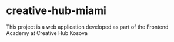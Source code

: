 # creative-hub-miami
This project is a web application developed as part of the Frontend Academy at Creative Hub Kosova
